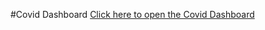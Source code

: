 #Covid Dashboard
[Click here to open the Covid Dashboard](https://github.com/ronanmccormack-ca/Covid-Dashboard-DAV2021-Mini-Project/blob/main/Covid%20Dashboard.pdf)

